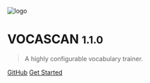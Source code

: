 <!-- markdownlint-disable MD041 -->

![logo](_media/logo/color-round.svg ":size=15%")

# VOCASCAN <small>1.1.0</small>

> A highly configurable vocabulary trainer.

<!-- markdownlint-disable-next-line MD033 -->
<!-- <div class="countdown" data-end-date="2021-06-13T06:00:00Z" data-finish-label=""></div> -->

[GitHub](https://github.com/vocascan/) [Get Started](#welcome-to-vocascan)
